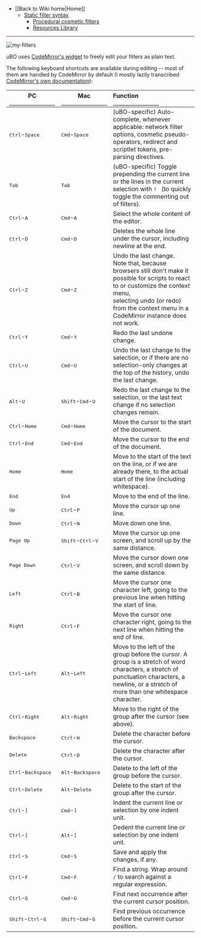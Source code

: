 - [[Back to Wiki home|Home]]
    - [Static filter syntax](./Static-filter-syntax)
        - [Procedural cosmetic filters](./Procedural-cosmetic-filters)
        - [Resources Library](./Resources-Library)

***

![my-filters](https://user-images.githubusercontent.com/585534/85202191-a0ddfb00-b2d2-11ea-8f93-a360c338ded7.png)

uBO uses [CodeMirror's widget](https://codemirror.net/index.html) to freely edit your filters as plain text.

The following keyboard shortcuts are available during editing -- most of them are handled by CodeMirror by default (I mostly lazily transcribed [CodeMirror's own documentation](https://codemirror.net/doc/manual.html#commands)):

|PC<br>`_______________`|Mac<br>`_______________`| Function<br>`_______________`|
|----|-----|:---------|
| <kbd>Ctrl</kbd>-<kbd>Space</kbd> | <kbd>Cmd</kbd>-<kbd>Space</kbd> | (uBO-specific) Auto-complete, whenever applicable: network filter options, cosmetic pseudo-operators, redirect and scriptlet tokens, pre-parsing directives.
| <kbd>Tab</kbd> | <kbd>Tab</kbd> | (uBO-specific) Toggle prepending the current line or the lines in the current selection with `! ` (to quickly toggle the commenting out of filters).
| <kbd>Ctrl</kbd>-<kbd>A</kbd> | <kbd>Cmd</kbd>-<kbd>A</kbd> | Select the whole content of the editor.
| <kbd>Ctrl</kbd>-<kbd>D</kbd> | <kbd>Cmd</kbd>-<kbd>D</kbd> | Deletes the whole line under the cursor, including newline at the end.
| <kbd>Ctrl</kbd>-<kbd>Z</kbd> | <kbd>Cmd</kbd>-<kbd>Z</kbd> | Undo the last change.<br>Note that, because browsers still don't make it possible for scripts to react to or customize the context menu,<br>selecting undo (or redo) from the context menu in a CodeMirror instance does not work.
| <kbd>Ctrl</kbd>-<kbd>Y</kbd> | <kbd>Cmd</kbd>-<kbd>Y</kbd> | Redo the last undone change.
| <kbd>Ctrl</kbd>-<kbd>U</kbd> | <kbd>Cmd</kbd>-<kbd>U</kbd> | Undo the last change to the selection, or if there are no selection-only changes at the top of the history, undo the last change.
| <kbd>Alt</kbd>-<kbd>U</kbd> | <kbd>Shift</kbd>-<kbd>Cmd</kbd>-<kbd>U</kbd> | Redo the last change to the selection, or the last text change if no selection changes remain.
| <kbd>Ctrl</kbd>-<kbd>Home</kbd> | <kbd>Cmd</kbd>-<kbd>Home</kbd> | Move the cursor to the start of the document.
| <kbd>Ctrl</kbd>-<kbd>End</kbd> | <kbd>Cmd</kbd>-<kbd>End</kbd> | Move the cursor to the end of the document.
| <kbd>Home</kbd> | <kbd>Home</kbd> | Move to the start of the text on the line, or if we are already there, to the actual start of the line (including whitespace).
| <kbd>End</kbd> | <kbd>End</kbd> | Move to the end of the line.
| <kbd>Up</kbd> | <kbd>Ctrl</kbd>-<kbd>P</kbd> | Move the cursor up one line.
| <kbd>Down</kbd> | <kbd>Ctrl</kbd>-<kbd>N</kbd> | Move down one line.
| <kbd>Page Up</kbd> | <kbd>Shift</kbd>-<kbd>Ctrl</kbd>-<kbd>V</kbd> | Move the cursor up one screen, and scroll up by the same distance.
| <kbd>Page Down</kbd> | <kbd>Ctrl</kbd>-<kbd>V</kbd> | Move the cursor down one screen, and scroll down by the same distance.
| <kbd>Left</kbd> | <kbd>Ctrl</kbd>-<kbd>B</kbd> | Move the cursor one character left, going to the previous line when hitting the start of line.
| <kbd>Right</kbd> | <kbd>Ctrl</kbd>-<kbd>F</kbd> | Move the cursor one character right, going to the next line when hitting the end of line.
| <kbd>Ctrl</kbd>-<kbd>Left</kbd> | <kbd>Alt</kbd>-<kbd>Left</kbd> | Move to the left of the group before the cursor. A group is a stretch of word characters, a stretch of punctuation characters, a newline, or a stretch of more than one whitespace character.
| <kbd>Ctrl</kbd>-<kbd>Right</kbd> | <kbd>Alt</kbd>-<kbd>Right</kbd> | Move to the right of the group after the cursor (see above).
| <kbd>Backspace</kbd> | <kbd>Ctrl</kbd>-<kbd>H</kbd> | Delete the character before the cursor.
| <kbd>Delete</kbd> | <kbd>Ctrl</kbd>-<kbd>D</kbd> | Delete the character after the cursor.
| <kbd>Ctrl</kbd>-<kbd>Backspace</kbd> | <kbd>Alt</kbd>-<kbd>Backspace</kbd> | Delete to the left of the group before the cursor.
| <kbd>Ctrl</kbd>-<kbd>Delete</kbd> | <kbd>Alt</kbd>-<kbd>Delete</kbd> | Delete to the start of the group after the cursor.
| <kbd>Ctrl</kbd>-<kbd>]</kbd> | <kbd>Cmd</kbd>-<kbd>]</kbd> | Indent the current line or selection by one indent unit.
| <kbd>Ctrl</kbd>-<kbd>[</kbd> | <kbd>Alt</kbd>-<kbd>[</kbd> | Dedent the current line or selection by one indent unit.
| <kbd>Ctrl</kbd>-<kbd>S</kbd> | <kbd>Cmd</kbd>-<kbd>S</kbd> | Save and apply the changes, if any.
| <kbd>Ctrl</kbd>-<kbd>F</kbd> | <kbd>Cmd</kbd>-<kbd>F</kbd> | Find a string. Wrap around `/` to search against a regular expression.
| <kbd>Ctrl</kbd>-<kbd>G</kbd> | <kbd>Cmd</kbd>-<kbd>G</kbd> | Find next occurrence after the current cursor position.
| <kbd>Shift</kbd>-<kbd>Ctrl</kbd>-<kbd>G</kbd> | <kbd>Shift</kbd>-<kbd>Cmd</kbd>-<kbd>G</kbd> | Find previous occurrence before the current cursor position.
